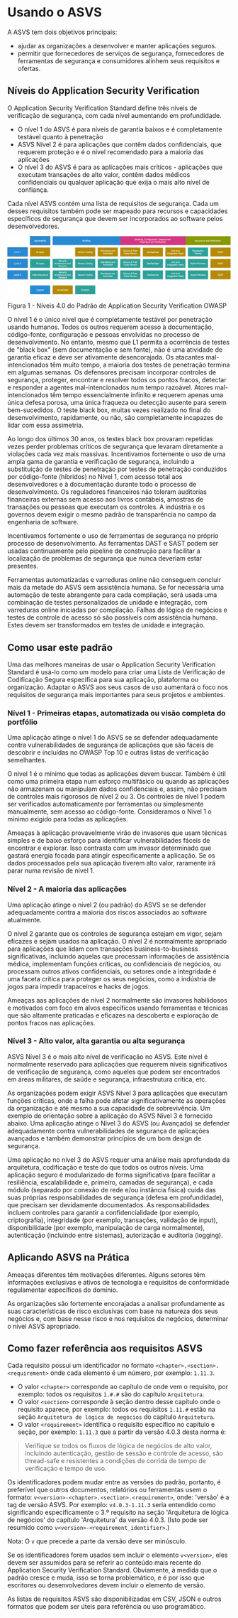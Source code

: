 # Usando o ASVS

A ASVS tem dois objetivos principais:

* ajudar as organizações a desenvolver e manter aplicações seguros.
* permitir que fornecedores de serviços de segurança, fornecedores de ferramentas de segurança e consumidores alinhem seus requisitos e ofertas.

## Níveis do Application Security Verification

O Application Security Verification Standard define três níveis de verificação de segurança, com cada nível aumentando em profundidade.

* O nível 1 do ASVS é para níveis de garantia baixos e é completamente testável quanto à penetração
* ASVS Nível 2 é para aplicações que contêm dados confidenciais, que requerem proteção e é o nível recomendado para a maioria das aplicações
* O nível 3 do ASVS é para as aplicações mais críticos - aplicações que executam transações de alto valor, contêm dados médicos confidenciais ou qualquer aplicação que exija o mais alto nível de confiança.

Cada nível ASVS contém uma lista de requisitos de segurança. Cada um desses requisitos também pode ser mapeado para recursos e capacidades específicos de segurança que devem ser incorporados ao software pelos desenvolvedores.

![Níveis ASVS](https://raw.githubusercontent.com/OWASP/ASVS/master/4.0/images/asvs_40_levels.png "Níveis ASVS")

Figura 1 - Níveis 4.0 do Padrão de Application Security Verification OWASP

O nível 1 é o único nível que é completamente testável por penetração usando humanos. Todos os outros requerem acesso à documentação, código-fonte, configuração e pessoas envolvidas no processo de desenvolvimento. No entanto, mesmo que L1 permita a ocorrência de testes de "black box" (sem documentação e sem fonte), não é uma atividade de garantia eficaz e deve ser ativamente desencorajada. Os atacantes mal-intencionados têm muito tempo, a maioria dos testes de penetração termina em algumas semanas. Os defensores precisam incorporar controles de segurança, proteger, encontrar e resolver todos os pontos fracos, detectar e responder a agentes mal-intencionados num tempo razoável. Atores mal-intencionados têm tempo essencialmente infinito e requerem apenas uma única defesa porosa, uma única fraqueza ou detecção ausente para serem bem-sucedidos. O teste black box, muitas vezes realizado no final do desenvolvimento, rapidamente, ou não, são completamente incapazes de lidar com essa assimetria.

Ao longo dos últimos 30 anos, os testes black box provaram repetidas vezes perder problemas críticos de segurança que levaram diretamente a violações cada vez mais massivas. Incentivamos fortemente o uso de uma ampla gama de garantia e verificação de segurança, incluindo a substituição de testes de penetração por testes de penetração conduzidos por código-fonte (híbridos) no Nível 1, com acesso total aos desenvolvedores e à documentação durante todo o processo de desenvolvimento. Os reguladores financeiros não toleram auditorias financeiras externas sem acesso aos livros contábeis, amostras de transações ou pessoas que executam os controles. A indústria e os governos devem exigir o mesmo padrão de transparência no campo da engenharia de software.

Incentivamos fortemente o uso de ferramentas de segurança no próprio processo de desenvolvimento. As ferramentas DAST e SAST podem ser usadas continuamente pelo pipeline de construção para facilitar a localização de problemas de segurança que nunca deveriam estar presentes.

Ferramentas automatizadas e varreduras online não conseguem concluir mais da metade do ASVS sem assistência humana. Se for necessária uma automação de teste abrangente para cada compilação, será usada uma combinação de testes personalizados de unidade e integração, com varreduras online iniciadas por compilação. Falhas de lógica de negócios e testes de controle de acesso só são possíveis com assistência humana. Estes devem ser transformados em testes de unidade e integração.

## Como usar este padrão

Uma das melhores maneiras de usar o Application Security Verification Standard é usá-lo como um modelo para criar uma Lista de Verificação de Codificação Segura específica para sua aplicação, plataforma ou organização. Adaptar o ASVS aos seus casos de uso aumentará o foco nos requisitos de segurança mais importantes para seus projetos e ambientes.

### Nível 1 - Primeiras etapas, automatizada ou visão completa do portfólio

Uma aplicação atinge o nível 1 do ASVS se se defender adequadamente contra vulnerabilidades de segurança de aplicações que são fáceis de descobrir e incluídas no OWASP Top 10 e outras listas de verificação semelhantes.

O nível 1 é o mínimo que todas as aplicações devem buscar. Também é útil como uma primeira etapa num esforço multifásico ou quando as aplicações não armazenam ou manipulam dados confidenciais e, assim, não precisam de controles mais rigorosos de nível 2 ou 3. Os controles de nível 1 podem ser verificados automaticamente por ferramentas ou simplesmente manualmente, sem acesso ao código-fonte. Consideramos o Nível 1 o mínimo exigido para todas as aplicações.

Ameaças à aplicação provavelmente virão de invasores que usam técnicas simples e de baixo esforço para identificar vulnerabilidades fáceis de encontrar e explorar. Isso contrasta com um invasor determinado que gastará energia focada para atingir especificamente a aplicação. Se os dados processados pela sua aplicação tiverem alto valor, raramente irá parar numa revisão de nível 1.

### Nível 2 - A maioria das aplicações

Uma aplicação atinge o nível 2 (ou padrão) do ASVS se se defender adequadamente contra a maioria dos riscos associados ao software atualmente.

O nível 2 garante que os controles de segurança estejam em vigor, sejam eficazes e sejam usados na aplicação. O nível 2 é normalmente apropriado para aplicações que lidam com transações business-to-business significativas, incluindo aquelas que processam informações de assistência médica, implementam funções críticas, ou confidenciais de negócios, ou processam outros ativos confidenciais, ou setores onde a integridade é uma faceta crítica para proteger os seus negócios, como a indústria de jogos para impedir trapaceiros e hacks de jogos.

Ameaças aas aplicações de nível 2 normalmente são invasores habilidosos e motivados com foco em alvos específicos usando ferramentas e técnicas que são altamente praticadas e eficazes na descoberta e exploração de pontos fracos nas aplicações.

### Nível 3 - Alto valor, alta garantia ou alta segurança

ASVS Nível 3 é o mais alto nível de verificação no ASVS. Este nível é normalmente reservado para aplicações que requerem níveis significativos de verificação de segurança, como aqueles que podem ser encontrados em áreas militares, de saúde e segurança, infraestrutura crítica, etc.

As organizações podem exigir ASVS Nível 3 para aplicações que executam funções críticas, onde a falha pode afetar significativamente as operações da organização e até mesmo a sua capacidade de sobrevivência. Um exemplo de orientação sobre a aplicação do ASVS Nível 3 é fornecido abaixo. Uma aplicação atinge o Nível 3 do ASVS (ou Avançado) se defender adequadamente contra vulnerabilidades de segurança de aplicações avançados e também demonstrar princípios de um bom design de segurança.

Uma aplicação no nível 3 do ASVS requer uma análise mais aprofundada da arquitetura, codificação e teste do que todos os outros níveis. Uma aplicação seguro é modularizado de forma significativa (para facilitar a resiliência, escalabilidade e, primeiro, camadas de segurança), e cada módulo (separado por conexão de rede e/ou instância física) cuida das suas próprias responsabilidades de segurança (defesa em profundidade), que precisam ser devidamente documentados. As responsabilidades incluem controles para garantir a confidencialidade (por exemplo, criptografia), integridade (por exemplo, transações, validação de input), disponibilidade (por exemplo, manipulação de carga normalmente), autenticação (incluindo entre sistemas), autorização e auditoria (logging).

## Aplicando ASVS na Prática

Ameaças diferentes têm motivações diferentes. Alguns setores têm informações exclusivas e ativos de tecnologia e requisitos de conformidade regulamentar específicos do domínio.

As organizações são fortemente encorajadas a analisar profundamente as suas características de risco exclusivas com base na natureza dos seus negócios e, com base nesse risco e nos requisitos de negócios, determinar o nível ASVS apropriado.

## Como fazer referência aos requisitos ASVS

Cada requisito possui um identificador no formato `<chapter>.<section>.<requirement>` onde cada elemento é um número, por exemplo: `1.11.3`.
- O valor `<chapter>` corresponde ao capítulo de onde vem o requisito, por exemplo: todos os requisitos `1.#.#` são do capítulo `Arquitetura`.
- O valor `<section>` corresponde à seção dentro desse capítulo onde o requisito aparece, por exemplo: todos os requisitos `1.11.#` estão na seção `Arquitetura de lógica de negócios` do capítulo `Arquitetura`.
- O valor `<requirement>` identifica o requisito específico no capítulo e seção, por exemplo: `1.11.3` que a partir da versão 4.0.3 desta norma é:

> Verifique se todos os fluxos de lógica de negócios de alto valor, incluindo autenticação, gestão de sessão e controle de acesso, são thread-safe e resistentes a condições de corrida de tempo de verificação e tempo de uso.

Os identificadores podem mudar entre as versões do padrão, portanto, é preferível que outros documentos, relatórios ou ferramentas usem o formato: `v<version>-<chapter>.<section>.<requirement>`, onde: 'versão' é a tag de versão ASVS. Por exemplo: `v4.0.3-1.11.3` seria entendido como significando especificamente o 3.º requisito na seção 'Arquitetura de lógica de negócios' do capítulo 'Arquitetura' da versão 4.0.3. (Isto pode ser resumido como `v<version>-<requirement_identifier>`.)

Nota: O `v` que precede a parte da versão deve ser minúsculo.

Se os identificadores forem usados sem incluir o elemento `v<version>`, eles devem ser assumidos para se referir ao conteúdo mais recente do Application Security Verification Standard. Obviamente, à medida que o padrão cresce e muda, isso se torna problemático, e é por isso que escritores ou desenvolvedores devem incluir o elemento de versão.

As listas de requisitos ASVS são disponibilizadas em CSV, JSON e outros formatos que podem ser úteis para referência ou uso programático.